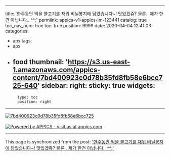 
---
title: '한주동안 먹을 불고기를 재워 비닐봉지에 담았습니다~! 맛있겠쥬? 물론.. 제가 한건 아닙니다.. ^^;'
permlink: appics-v1-appics-im-123441
catalog: true
toc_nav_num: true
toc: true
position: 9999
date: 2020-04-04 12:41:03
categories:
- apx
tags:
- apx
- food
thumbnail: 'https://s3.us-east-1.amazonaws.com/appics-content/7bd400923c0d78b35fd8fb58e6bcc725-640'
sidebar:
    right:
        sticky: true
widgets:
    -
        type: toc
        position: right
---


[![7bd400923c0d78b35fd8fb58e6bcc725](https://s3.us-east-1.amazonaws.com/appics-content/7bd400923c0d78b35fd8fb58e6bcc725-640)](https://appics.com/referenced.html?ref=steemit.com&type=image&id=123441&url=https://s3.us-east-1.amazonaws.com/appics-content/7bd400923c0d78b35fd8fb58e6bcc725-640&caption=%ED%95%9C%EC%A3%BC%EB%8F%99%EC%95%88%20%EB%A8%B9%EC%9D%84%20%EB%B6%88%EA%B3%A0%EA%B8%B0%EB%A5%BC%20%EC%9E%AC%EC%9B%8C%20%EB%B9%84%EB%8B%90%EB%B4%89%EC%A7%80%EC%97%90%20%EB%8B%B4%EC%95%98%EC%8A%B5%EB%8B%88%EB%8B%A4~!%20%EB%A7%9B%EC%9E%88%EA%B2%A0%EC%A5%AC?%20%EB%AC%BC%EB%A1%A0,%20%EC%A0%9C%EA%B0%80%20%ED%95%9C%EA%B1%B4%20%EC%95%84%EB%8B%99%EB%8B%88%EB%8B%A4..%20%5E%5E;&category=lifestyle&hashtags=food&author=coreabeforekorea&profileImageUrl=https://s3.us-east-1.amazonaws.com/appics-content/profileImages/3201-1576493221495-640&permlink=appics-v1-appics-im-123441)<br/><br/>[![Powered by APPICS - visit us at appics.com](https://s3.eu-central-1.amazonaws.com/appics-staging/steemit_banner.gif)](https://appics.com/referenced.html?ref=steemit.com&type=image&id=123441&url=https://s3.us-east-1.amazonaws.com/appics-content/7bd400923c0d78b35fd8fb58e6bcc725-640&caption=%ED%95%9C%EC%A3%BC%EB%8F%99%EC%95%88%20%EB%A8%B9%EC%9D%84%20%EB%B6%88%EA%B3%A0%EA%B8%B0%EB%A5%BC%20%EC%9E%AC%EC%9B%8C%20%EB%B9%84%EB%8B%90%EB%B4%89%EC%A7%80%EC%97%90%20%EB%8B%B4%EC%95%98%EC%8A%B5%EB%8B%88%EB%8B%A4~!%20%EB%A7%9B%EC%9E%88%EA%B2%A0%EC%A5%AC?%20%EB%AC%BC%EB%A1%A0,%20%EC%A0%9C%EA%B0%80%20%ED%95%9C%EA%B1%B4%20%EC%95%84%EB%8B%99%EB%8B%88%EB%8B%A4..%20%5E%5E;&category=lifestyle&hashtags=food&author=coreabeforekorea&profileImageUrl=https://s3.us-east-1.amazonaws.com/appics-content/profileImages/3201-1576493221495-640&permlink=appics-v1-appics-im-123441)

- - -

This page is synchronized from the post: ['한주동안 먹을 불고기를 재워 비닐봉지에 담았습니다~! 맛있겠쥬? 물론.. 제가 한건 아닙니다.. ^^;'](https://steemit.com/@coreabeforekorea/appics-v1-appics-im-123441)
